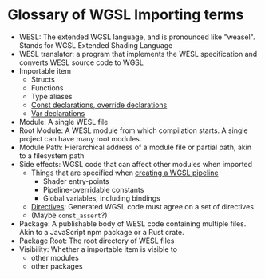 # Glossary of WGSL Importing terms

- WESL: The extended WGSL language, and is pronounced like "weasel". Stands for WGSL Extended Shading Language
- WESL translator: a program that implements the WESL specification and converts WESL source code to WGSL 
- Importable item
  - Structs
  - Functions 
  - Type aliases
  - [Const declarations, override declarations](https://www.w3.org/TR/WGSL/#value-decls)
  - [Var declarations](https://www.w3.org/TR/WGSL/#var-decls) 
- Module: A single WESL file
- Root Module: A WESL module from which compilation starts. A single project can have many root modules.
- Module Path: Hierarchical address of a module file or partial path, akin to a filesystem path
- Side effects: WGSL code that can affect other modules when imported
  - Things that are specified when [creating a WGSL pipeline](https://developer.mozilla.org/en-US/docs/Web/API/GPUDevice/createRenderPipeline#fragment_object_structure)
    - Shader entry-points
    - Pipeline-overridable constants
    - Global variables, including bindings
  - [Directives](https://www.w3.org/TR/WGSL/#directives): Generated WGSL code must agree on a set of directives
  - (Maybe `const_assert`?)
- Package: A publishable body of WESL code containing multiple files. Akin to a JavaScript npm package or a Rust crate. 
- Package Root: The root directory of WESL files
- Visibility: Whether a importable item is visible to
  - other modules
  - other packages
